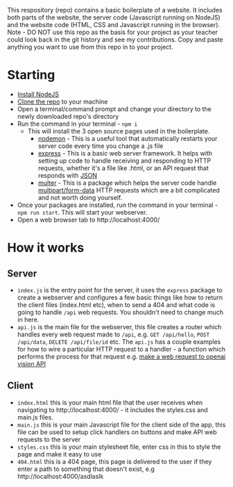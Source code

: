 This respository (repo) contains a basic boilerplate of a website. It includes both parts of the website, the server code (Javascript running on NodeJS) and the website code (HTML, CSS and Javascript running in the browser). Note - DO NOT use this repo as the basis for your project as your teacher could look back in the git history and see my contributions. Copy and paste anything you want to use from this repo in to your project.

# Starting
- [Install NodeJS](https://nodejs.org/en)
- [Clone the repo](https://docs.github.com/en/repositories/creating-and-managing-repositories/cloning-a-repository) to your machine
- Open a terminal/command prompt and change your directory to the newly downloaded repo's directory
- Run the command in your terminal - `npm i`
  - This will install the 3 open source pages used in the boilerplate.
    - [nodemon](https://www.npmjs.com/package/nodemon) - This is a useful tool that automatically restarts your server code every time you change a .js file
    - [express](https://expressjs.com/) - This is a basic web server framework. It helps with setting up code to handle receiving and responding to HTTP requests, whether it's a file like .html, or an API request that responds with [JSON](https://developer.mozilla.org/en-US/docs/Learn/JavaScript/Objects/JSON)
    - [multer](https://www.npmjs.com/package/multer) - This is a package which helps the server code handle [multipart/form-data](https://varaprasadh.medium.com/what-the-heck-is-multipart-form-data-8df091d598b5) HTTP requests which are a bit complicated and not worth doing yourself.
- Once your packages are installed, run the command in your terminal - `npm run start`. This will start your webserver.
- Open a web browser tab to http://localhost:4000/

# How it works

## Server
- `index.js` is the entry point for the server, it uses the `express` package to create a webserver and configures a few basic things like how to return the client files (index.html etc), when to send a 404 and what code is going to handle `/api` web requests. You shouldn't need to change much in here.
- `api.js` is the main file for the webserver, this file creates a router which handles every web request made to `/api`, e.g. `GET /api/hello`, `POST /api/data`, `DELETE /api/file/id` etc. The `api.js` has a couple examples for how to wire a particular HTTP request to a handler - a function which performs the process for that request e.g. [make a web request to openai vision API ](https://platform.openai.com/docs/guides/vision)

## Client
- `index.html` this is your main html file that the user receives when navigating to http://localhost:4000/ - it includes the styles.css and main.js files.
- `main.js` this is your main Javascript file for the client side of the app, this file can be used to setup click handlers on buttons and make API web requests to the server
- `styles.css` this is your main stylesheet file, enter css in this to style the page and make it easy to use
- `404.html` this is a 404 page, this page is delivered to the user if they enter a path to something that doesn't exist, e.g http://localhost:4000/asdlaslk
